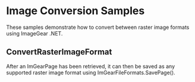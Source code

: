 # Image Conversion Samples

These samples demonstrate how to convert between raster image formats using ImageGear .NET.

## ConvertRasterImageFormat

After an ImGearPage has been retrieved, it can then be saved as any supported raster image format using ImGearFileFormats.SavePage().
